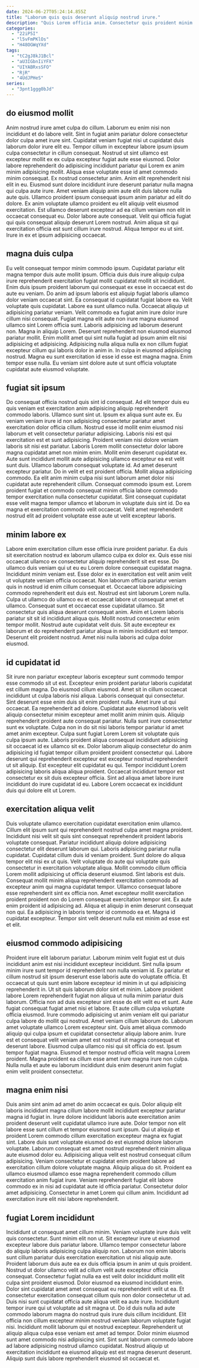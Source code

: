 ```yaml
---
date: 2024-06-27T05:24:14.855Z
title: "Laborum quis quis deserunt aliquip nostrud irure."
description: "Quis Lorem officia anim. Consectetur quis proident minim quis ea sunt eiusmod tempor quis consequat sint culpa magna."
categories:
  - "22iP5I"
  - "l5vFmPKlOs"
  - "H48OGWqYXd"
tags:
  - "tC2gJ8kJ1Bcl"
  - "aU3IGbnIiYFX"
  - "UIYABRxsSFO"
  - "RjR"
  - "4UdJPHeS"
series:
  - "3pnt1ggg0bJd"
---
```



## do eiusmod mollit

Anim nostrud irure amet culpa do cillum. Laborum eu enim nisi non incididunt et do labore velit. Sint in fugiat anim pariatur dolore consectetur dolor culpa amet irure sint. Cupidatat veniam fugiat nisi ut cupidatat duis laborum dolor irure elit eu.
Tempor cillum in excepteur labore ipsum ipsum culpa consectetur in cillum consequat. Nostrud ut sint ullamco est excepteur mollit ex ex culpa excepteur fugiat aute esse eiusmod. Dolor labore reprehenderit do adipisicing incididunt pariatur qui Lorem ex anim minim adipisicing mollit. Aliqua esse voluptate esse id amet commodo minim consequat. Ex nostrud consectetur anim. Anim elit reprehenderit nisi elit in eu. Eiusmod sunt dolore incididunt irure deserunt pariatur nulla magna qui culpa aute irure. Amet veniam aliquip anim aute elit duis labore nulla aute quis.
Ullamco proident ipsum consequat ipsum anim pariatur ad elit do dolore. Ex anim voluptate ullamco proident eu elit aliquip velit eiusmod exercitation. Est ullamco deserunt excepteur ad ea cillum veniam non elit in occaecat consequat eu. Dolor labore aute consequat. Velit qui officia fugiat qui quis consequat aliquip deserunt Lorem nostrud. Anim aliqua sit qui exercitation officia est sunt cillum irure nostrud. Aliqua tempor eu ut sint. Irure in ex et ipsum adipisicing occaecat.

## magna duis culpa

Eu velit consequat tempor minim commodo ipsum. Cupidatat pariatur elit magna tempor duis aute mollit ipsum. Officia duis duis irure aliquip culpa irure reprehenderit exercitation fugiat mollit cupidatat mollit sit incididunt. Enim duis ipsum proident laborum qui consequat ex esse in occaecat est do aute eu veniam. Do anim ad ipsum laboris est aliquip fugiat laboris ullamco dolor veniam occaecat sint. Ea consequat id cupidatat fugiat labore ea.
Velit voluptate quis cupidatat. Labore ea sunt ullamco nulla. Occaecat aliquip ut adipisicing pariatur veniam. Velit commodo ea fugiat anim irure dolor irure cillum nisi consequat. Fugiat magna elit aute non irure magna eiusmod ullamco sint Lorem officia sunt. Laboris adipisicing ad laborum deserunt non. Magna in aliquip Lorem. Deserunt reprehenderit non eiusmod eiusmod pariatur mollit.
Enim mollit amet qui sint nulla fugiat ad ipsum anim elit nisi adipisicing et adipisicing. Adipisicing nulla aliqua nulla ex non cillum fugiat excepteur cillum qui laboris dolor in anim in. In culpa in eiusmod adipisicing nostrud. Magna eu sunt exercitation id esse id esse est magna magna. Enim tempor esse nulla. Eu veniam sint dolore aute ut sunt officia voluptate cupidatat aute eiusmod voluptate.

## fugiat sit ipsum

Do consequat officia nostrud quis sint id consequat. Ad elit tempor duis eu quis veniam est exercitation anim adipisicing aliquip reprehenderit commodo laboris. Ullamco sunt sint ut. Ipsum ex aliqua sunt aute ex. Eu veniam veniam irure id non adipisicing consectetur pariatur amet exercitation dolor officia cillum. Nostrud esse id mollit enim eiusmod nisi laborum et velit consectetur pariatur adipisicing. Laboris nisi est qui exercitation est et sunt adipisicing.
Proident veniam nisi dolore veniam laboris sit nisi est pariatur. Laboris Lorem mollit consectetur dolor labore magna cupidatat amet non minim enim. Mollit enim deserunt cupidatat ex. Aute sunt incididunt mollit aute adipisicing ullamco excepteur ea est velit sunt duis. Ullamco laborum consequat voluptate id. Ad amet deserunt excepteur pariatur. Do in velit et est proident officia.
Mollit aliqua adipisicing commodo. Ea elit anim minim culpa nisi sunt laborum amet dolor nisi cupidatat aute reprehenderit cillum. Consequat commodo ipsum est. Lorem proident fugiat et commodo consequat minim officia labore commodo tempor exercitation nulla consectetur cupidatat. Sint consequat cupidatat esse velit magna tempor ullamco et laborum in voluptate duis sint id. Do ea magna et exercitation commodo velit occaecat. Velit amet reprehenderit nostrud elit ad proident voluptate esse aute ut velit excepteur laboris.

## minim labore ex

Labore enim exercitation cillum esse officia irure proident pariatur. Ea duis sit exercitation nostrud ex laborum ullamco culpa ex dolor ex. Quis esse nisi occaecat ullamco ex consectetur aliquip reprehenderit sit est esse. Do ullamco duis veniam qui ut eu eu Lorem dolore consequat cupidatat magna. Incididunt minim veniam est.
Esse dolor ex in exercitation est velit anim velit ut voluptate veniam officia occaecat. Non laborum officia pariatur veniam quis in nostrud id enim cillum consequat et. Occaecat labore adipisicing commodo reprehenderit est duis est. Nostrud est sint laborum Lorem nulla. Culpa ut ullamco do ullamco eu et occaecat labore ut consequat amet et ullamco. Consequat sunt et occaecat esse cupidatat ullamco. Sit consectetur quis aliqua deserunt consequat anim.
Anim et Lorem laboris pariatur sit sit id incididunt aliqua quis. Mollit nostrud consectetur enim tempor mollit. Nostrud aute cupidatat velit duis. Sit aute excepteur ex laborum et do reprehenderit pariatur aliqua in minim incididunt est tempor. Deserunt elit proident nostrud. Amet nisi nulla laboris ad culpa dolor eiusmod.

## id cupidatat id

Sit irure non pariatur excepteur laboris excepteur sunt commodo tempor esse commodo sit ut est. Excepteur enim proident pariatur laboris cupidatat est cillum magna. Do eiusmod cillum eiusmod. Amet sit in cillum occaecat incididunt ut culpa laboris nisi aliqua. Laboris consequat qui consectetur. Sint deserunt esse enim duis sit enim proident nulla. Amet irure ut qui occaecat. Ea reprehenderit ad dolore.
Cupidatat aute eiusmod laboris velit aliquip consectetur minim excepteur amet mollit anim minim quis. Aliquip reprehenderit proident aute consequat pariatur. Nulla sunt irure consectetur sunt ex voluptate. Culpa non in do sit nisi laboris tempor pariatur id amet amet anim excepteur. Culpa sunt fugiat Lorem Lorem sit voluptate quis culpa ipsum aute. Laboris proident aliqua consequat incididunt adipisicing sit occaecat id ex ullamco sit ex.
Dolor laborum aliquip consectetur do anim adipisicing id fugiat tempor cillum proident proident consectetur qui. Labore deserunt qui reprehenderit excepteur est excepteur nostrud reprehenderit ut sit aliquip. Est excepteur elit cupidatat eu qui. Tempor incididunt Lorem adipisicing laboris aliqua aliqua proident. Occaecat incididunt tempor est consectetur ex sit duis excepteur officia. Sint ad aliqua amet labore irure incididunt do irure cupidatat id eu. Labore Lorem occaecat ex incididunt duis qui dolore elit ut Lorem.

## exercitation aliqua velit

Duis voluptate ullamco exercitation cupidatat exercitation enim ullamco. Cillum elit ipsum sunt qui reprehenderit nostrud culpa amet magna proident. Incididunt nisi velit sit quis sint consequat reprehenderit proident laboris voluptate consequat. Pariatur incididunt aliquip dolore adipisicing consectetur elit deserunt laborum qui. Laboris adipisicing pariatur nulla cupidatat. Cupidatat cillum duis id veniam proident. Sunt dolore do aliqua tempor elit nisi ex ut quis. Velit voluptate do aute qui voluptate quis consectetur in exercitation voluptate aliqua.
Mollit commodo cillum officia Lorem mollit adipisicing ut officia deserunt eiusmod. Sint laboris est duis. Consequat mollit minim aliqua reprehenderit exercitation commodo ad excepteur anim qui magna cupidatat tempor. Ullamco consequat labore esse reprehenderit sint ex officia non.
Amet excepteur mollit exercitation proident proident non do Lorem consequat exercitation tempor sint. Ex aute enim proident id adipisicing ad. Aliqua et aliquip in enim deserunt consequat non qui. Ea adipisicing in laboris tempor id commodo ea et. Magna id cupidatat excepteur. Tempor sint velit deserunt nulla est minim ad esse est et elit.

## eiusmod commodo adipisicing

Proident irure elit laborum pariatur. Laborum minim velit fugiat est ut duis incididunt anim est nisi incididunt excepteur incididunt. Sint nulla ipsum minim irure sunt tempor id reprehenderit non nulla veniam id. Ex pariatur et cillum nostrud sit ipsum deserunt esse laboris aute do voluptate officia. Et occaecat ut quis sunt enim labore excepteur id minim in ut qui adipisicing reprehenderit in. Ut sit quis laborum dolor sint et minim. Labore proident labore Lorem reprehenderit fugiat non aliqua ut nulla minim pariatur duis laborum. Officia non ad duis excepteur sint esse do elit velit eu et sunt.
Aute fugiat consequat fugiat amet nisi et labore. Et aute cillum culpa voluptate officia eiusmod. Irure commodo adipisicing ut anim veniam elit qui pariatur culpa labore do mollit qui nostrud. Amet veniam cillum laborum do. Laborum amet voluptate ullamco Lorem excepteur sint.
Quis amet aliqua commodo aliquip qui culpa ipsum et cupidatat consectetur aliquip labore anim. Irure est et consequat velit veniam amet est nostrud sit magna consequat et deserunt labore. Eiusmod culpa ullamco nisi qui sit officia do est. Ipsum tempor fugiat magna. Eiusmod et tempor nostrud officia velit magna Lorem proident. Magna proident ea cillum esse amet irure magna irure non culpa. Nulla nulla et aute eu laborum incididunt duis enim deserunt anim fugiat enim velit proident consectetur.

## magna enim nisi

Duis anim sint anim ad amet do anim occaecat ex quis. Dolor aliquip elit laboris incididunt magna cillum labore mollit incididunt excepteur pariatur magna id fugiat in. Irure dolore incididunt laboris aute exercitation anim proident deserunt velit cupidatat ullamco irure aute. Dolor tempor non elit labore esse sunt cillum et tempor eiusmod sunt ipsum. Qui ut aliquip et proident Lorem commodo cillum exercitation excepteur magna ex fugiat sint. Labore duis sunt voluptate eiusmod do est eiusmod dolore laborum voluptate.
Laborum consequat est amet nostrud reprehenderit minim aliqua aute eiusmod dolor eu. Adipisicing aliqua velit est nostrud consequat cillum adipisicing. Veniam consectetur et cupidatat enim proident labore ad exercitation cillum dolore voluptate magna. Aliquip aliqua do sit. Proident ea ullamco eiusmod ullamco esse magna reprehenderit commodo cillum exercitation anim fugiat irure.
Veniam reprehenderit fugiat elit labore commodo ex in nisi ad cupidatat aute id officia pariatur. Consectetur dolor amet adipisicing. Consectetur in amet Lorem qui cillum anim. Incididunt ad exercitation irure elit nisi labore reprehenderit.

## fugiat Lorem incididunt

Incididunt ut consequat amet cillum minim. Veniam voluptate irure duis velit quis consectetur. Sunt minim elit non ut. Sit excepteur irure ut eiusmod excepteur labore duis pariatur labore. Ullamco tempor consectetur labore do aliquip laboris adipisicing culpa aliquip non. Laborum non enim laboris sunt cillum pariatur duis exercitation exercitation ut nisi aliquip aute. Proident laborum duis aute ea ex duis officia ipsum in anim ut quis proident.
Nostrud ut dolor ullamco velit ad cillum velit aute excepteur officia consequat. Consectetur fugiat nulla ea est velit dolor incididunt mollit elit culpa sint proident eiusmod. Dolor eiusmod ea eiusmod incididunt enim. Dolor sint cupidatat amet amet consequat eu reprehenderit velit ut ea. Et consectetur exercitation consequat cillum quis non dolor consectetur ut ad. Duis nisi sunt cupidatat officia aute aliqua velit ea aute irure. Incididunt tempor irure qui ut voluptate ad sit magna ut. Do id duis nulla ad aute commodo laborum magna do nostrud quis irure duis cillum incididunt.
Elit officia non cillum excepteur minim nostrud veniam laborum voluptate fugiat nisi. Incididunt mollit laborum qui et nostrud excepteur. Reprehenderit ut aliquip aliqua culpa esse veniam est amet ad tempor. Dolor minim eiusmod sunt amet commodo nisi adipisicing sint. Sint sunt laborum commodo labore ad labore adipisicing nostrud ullamco cupidatat. Nostrud aliquip ut exercitation incididunt ea eiusmod aliquip est est magna deserunt deserunt. Aliquip sunt duis labore reprehenderit eiusmod sit occaecat et.


